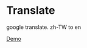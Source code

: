 # Translate
google translate. zh-TW to en

[Demo](https://yuchuntsao.github.io/Translate/index.html)

